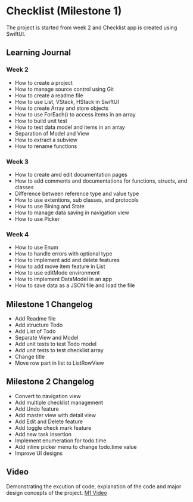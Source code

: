 #  Checklist (Milestone 1)

The project is started from week 2 and Checklist app is created using SwiftUI.

## Learning Journal

### Week 2 

- How to create a project
- How to manage source control using Git
- How to create a readme file
- How to use List, VStack, HStack in SwiftUI
- How to create Array and store objects
- How to use ForEach() to access items in an array
- How to build unit test
- How to test data model and items in an array
- Separation of Model and View
- How to extract a subview
- How to rename functions

### Week 3

- How to create amd edit documentation pages
- How to add comments and documentations for functions, structs, and classes
- Difference between reference type and value type
- How to use extentions, sub classes, and protocols
- How to use Bining and State
- How to manage data saving in navigation view
- How to use Picker

### Week 4

- How to use Enum
- How to handle errors with optional type
- How to implement add and delete features
- How to add move item feature in List
- How to use editMode environment
- How to implement DataModel in an app
- How to save data as a JSON file and load the file

## Milestone 1 Changelog

- Add Readme file
- Add structure Todo
- Add List of Todo
- Separate View and Model
- Add unit tests to test Todo model
- Add unit tests to test checklist array
- Change title
- Move row part in list to ListRowView

## Milestone 2 Changelog

- Convert to navigation view
- Add multiple checklist management
- Add Undo feature
- Add master view with detail view
- Add Edit and Delete feature
- Add toggle check mark feature
- Add new task insertion
- Implement enumeration for todo.time
- Add inline picker menu to change todo.time value
- Improve UI designs

## Video

Demonstrating the excution of code, explanation of the code and major design concepts of the project.
[M1 Video](https://youtu.be/xyq9-Ha_6IE)

